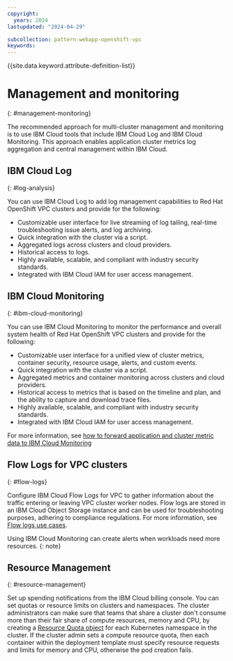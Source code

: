 ```yaml
---
copyright:
  years: 2024
lastupdated: "2024-04-29"

subcollection: pattern-webapp-openshift-vpc
keywords:
---
```

{{site.data.keyword.attribute-definition-list}}

# Management and monitoring

{: #management-monitoring}

The recommended approach for multi-cluster management and monitoring is to use IBM Cloud tools that include IBM Cloud Log and IBM Cloud Monitoring. This approach enables application cluster metrics log aggregation and central management within IBM Cloud.

## IBM Cloud Log

{: #log-analysis}

You can use IBM Cloud Log to add log management capabilities to Red Hat OpenShift VPC clusters and provide for the following:

- Customizable user interface for live streaming of log tailing, real-time troubleshooting issue alerts, and log archiving.
- Quick integration with the cluster via a script.
- Aggregated logs across clusters and cloud providers.
- Historical access to logs.
- Highly available, scalable, and compliant with industry security standards.
- Integrated with IBM Cloud IAM for user access management.

## IBM Cloud Monitoring

{: #ibm-cloud-monitoring}

You can use IBM Cloud Monitoring to monitor the performance and overall system health of Red Hat OpenShift VPC clusters and provide for the following:

- Customizable user interface for a unified view of cluster metrics, container security, resource usage, alerts, and custom events.
- Quick integration with the cluster via a script.
- Aggregated metrics and container monitoring across clusters and cloud providers.
- Historical access to metrics that is based on the timeline and plan, and the ability to capture and download trace files.
- Highly available, scalable, and compliant with industry security standards.
- Integrated with IBM Cloud IAM for user access management.

For more information, see [how to forward application and cluster metric data to IBM Cloud Monitoring](/docs/openshift?topic=openshift-health-monitor\#openshift_monitoring)

## Flow Logs for VPC clusters

{: #flow-logs}

Configure IBM Cloud Flow Logs for VPC to gather information about the traffic entering or leaving VPC cluster worker nodes. Flow logs are stored in an IBM Cloud Object Storage instance and can be used for troubleshooting purposes, adhering to compliance regulations. For more information, see [Flow logs use cases](/docs/vpc?topic=vpc-flow-logs&interface=ui#flow-logs-use-cases).

Using IBM Cloud Monitoring can create alerts when workloads need more resources.
{: note}

## Resource Management

{: #resource-management}

Set up spending notifications from the IBM Cloud billing console. You can set quotas or resource limits on clusters and namespaces. The cluster administrators can make sure that teams that share a cluster don't consume more than their fair share of compute resources, memory and CPU, by creating a [Resource Quota object](https://kubernetes.io/docs/concepts/policy/resource-quotas/) for each Kubernetes namespace in the cluster. If the cluster admin sets a compute resource quota, then each container within the deployment template must specify resource requests and limits for memory and CPU, otherwise the pod creation fails.
